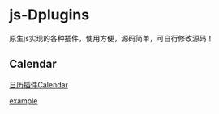 # js-Dplugins
原生js实现的各种插件，使用方便，源码简单，可自行修改源码！

## Calendar ##

[日历插件Calendar](https://github.com/dancyli/js-Dplugins/blob/master/doc/calendar.md)

[example](https://github.com/dancyli/js-Dplugins/blob/master/examples/calendar.html)